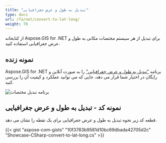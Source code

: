 ```yaml
---
title: "تبدیل به طول و عرض جغرافیایی"
type: docs
url: /fa/net/convert-to-lat-long/
weight: 70
---
```


از کتابخانه Aspose.GIS for .NET برای تبدیل از هر سیستم مختصات مکانی به طول و عرض جغرافیایی استفاده کنید.

## **نمونه زنده**

Aspose.GIS for .NET برنامه ["تبدیل به طول و عرض جغرافیایی"](https://products.aspose.app/gis/transformation/convert-to-lat-long) را به صورت آنلاین و رایگان در اختیار شما قرار می دهد، جایی که می توانید عملکرد و کیفیت آن را بررسی کنید.

![برنامه تبدیل مختصات](transform-coordinates.png)

## **نمونه کد - تبدیل به طول و عرض جغرافیایی**

قطعه کد زیر نحوه تبدیل به طول و عرض جغرافیایی برای یک نقطه را نشان می دهد.

{{< gist "aspose-com-gists" "10f3783b9581d10bc69dbada42705d2c" "Showcase-CSharp-convert-to-lat-long.cs" >}}
